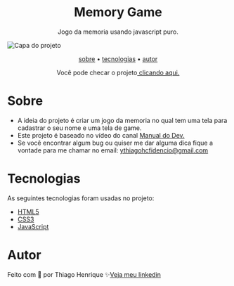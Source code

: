<h1 align="center"> Memory Game </h1>

<p align="center"> Jogo da memoria usando javascript puro. </p>

<img src="https://user-images.githubusercontent.com/92443688/186174222-d2f6d5bb-2070-4092-a851-2e664223adad.jpg" alt="Capa do projeto">

<p align="center">
    <a href="#sobre">sobre</a> •
    <a href="#tecnologias">tecnologias</a> •
    <a href="#autor">autor</a> 
</p>

<!-- <h4 align="center">🚧  This project is under construction . . .  🚧 </h4> -->

<p align="center">Você pode checar o projeto<a href="https://memortygame.netlify.app/"> clicando aqui.</a></p>

# Sobre

- A ideia do projeto é criar um jogo da memoria no qual tem uma tela para cadastrar o seu nome e uma tela de game.
- Este projeto é baseado no vídeo do canal <a href="https://www.youtube.com/watch?v=NV88N1r2Qkg&t=8s&ab_channel=ManualdoDev">Manual do Dev.</a>
- Se você encontrar algum bug ou quiser me dar alguma dica fique a vontade para me chamar no email: ythiagohcfidencio@gmail.com
 
# Tecnologias

As seguintes tecnologias foram usadas no projeto:

- <a href="https://developer.mozilla.org/pt-BR/docs/Web/HTML">HTML5</a>
- <a href="https://developer.mozilla.org/pt-BR/docs/Web/CSS">CSS3</a>
- <a href="https://developer.mozilla.org/pt-BR/docs/Web/JavaScript">JavaScript</a>

# Autor

Feito com 💜 por Thiago Henrique ✨<a href="https://www.linkedin.com/in/thiago-fid%C3%AAncio-a24578224/">Veja meu linkedin</a>

 
